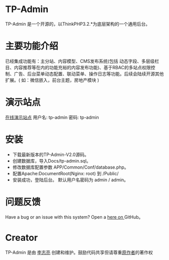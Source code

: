 # TP-Admin #
TP-Admin 是一个开源的，以ThinkPHP3.2.*为底层架构的一个通用后台。

# 主要功能介绍 #
已经集成功能有：主分站、内容模型、CMS发布系统(包括 动态字段、多层级栏目、内容推荐等在内的功能充裕的内容发布功能)、基于RBAC的多站点权限控制、广告、后台菜单动态配置、联动菜单、操作日志等功能。后续会陆续开源其他扩展。( 如：微信嵌入，前台主题，房地产模块 )

# 演示站点 #
[在线演示站点](http://tp-admin.hhailuo.com/)
用户名: tp-admin 密码: tp-admin

# 安装 #
* 下载最新版本的TP-Admin-V2.0源码。
* 创建数据库，导入Docs/tp-admin.sql。
* 修改数据库配置参数 APP/Common/Conf/database.php。
* 配置Apache:DocumentRoot(Nginx: root) 到 /Public/
* 安装成功，登陆后台。 默认用户名密码为 admin / admin。

# 问题反馈 #
Have a bug or an issue with this system? Open a  [ here on ](https://github.com/476552238li/TP-Admin-V2.0/issues)  GitHub。

# Creator #
TP-Admin 是由 [李志亮](http://www.hhailuo.com) 创建和维护。鼓励代码共享但请尊重[原作者](http://www.hhailuo.com)的著作权
